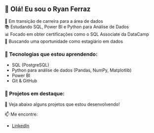 ## 👋 Olá! Eu sou o Ryan Ferraz

🎯 Em transição de carreira para a área de dados  
📚 Estudando SQL, Power BI e Python para Análise de Dados  
📊 Focado em obter certificações como o SQL Associate da DataCamp  
🚀 Buscando uma oportunidade como estagiário em dados

### 🧰 Tecnologias que estou aprendendo:
- SQL (PostgreSQL)
- Python para análise de dados (Pandas, NumPy, Matplotlib)
- Power BI
- Git & GitHub

### 💼 Projetos em destaque:
📌 Veja abaixo alguns projetos que estou desenvolvendo!

📫 Me encontre:
- [LinkedIn](https://www.linkedin.com/in/ryan-ferraz-971a05305/)
